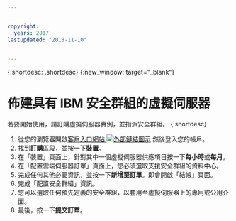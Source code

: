 ```yaml
---


copyright:
  years: 2017
lastupdated: "2018-11-10"


---
```


{:shortdesc: .shortdesc}
{:new_window: target="_blank"}


# 佈建具有 IBM 安全群組的虛擬伺服器

若要開始使用，請訂購虛擬伺服器實例，並指派安全群組。
{:shortdesc}
 
1. 從您的瀏覽器開啟[客戶入口網站 ![外部鏈結圖示](../../icons/launch-glyph.svg "外部鏈結圖示")](https://control.softlayer.com/) 然後登入您的帳戶。
2. 找到**訂購**區段，並按一下**裝置**。
3. 在「裝置」頁面上，針對其中一個虛擬伺服器供應項目按一下**每小時**或**每月**。
4. 在「配置雲端伺服器訂單」頁面上，您必須選取支援安全群組的資料中心。
5. 完成任何其他必要資訊，並按一下**新增至訂單**。即會開啟「結帳」頁面。
6. 完成「配置安全群組」資訊。
7. 您可以選取任何預先定義的安全群組，以套用至虛擬伺服器上的專用或公用介面。
8. 最後，按一下**提交訂單**。
